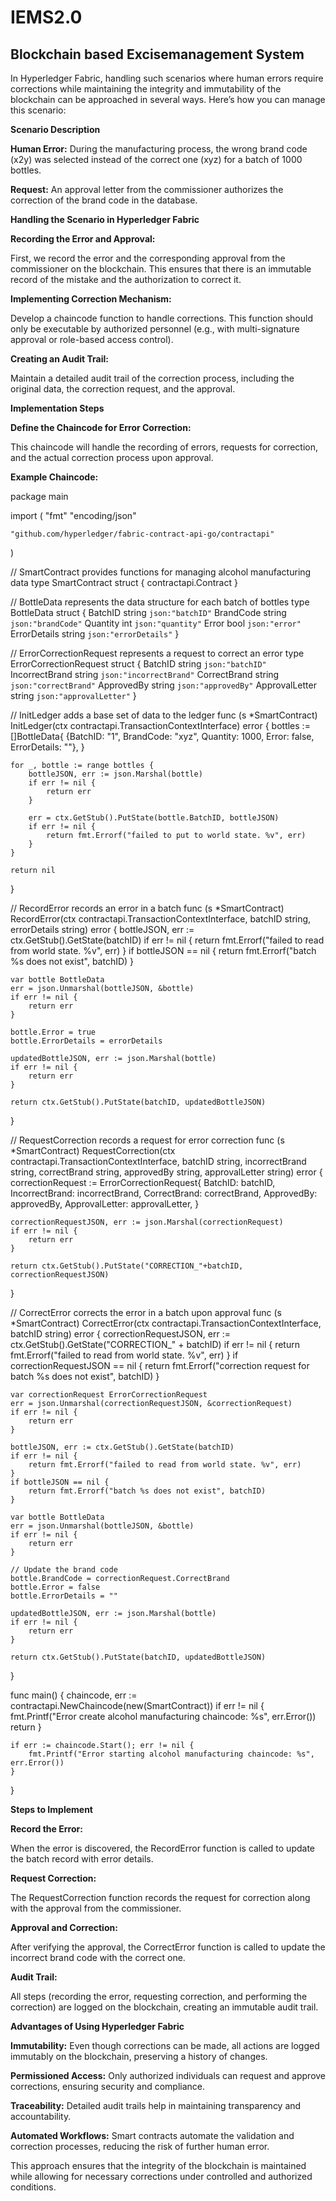 # IEMS2.0
Blockchain based Excisemanagement System
---------------

In Hyperledger Fabric, handling such scenarios where human errors require corrections while maintaining the integrity and immutability of the blockchain can be approached in several ways. 
Here’s how you can manage this scenario:


**Scenario Description**

**Human Error:** During the manufacturing process, the wrong brand code (x2y) was selected instead of the correct one (xyz) for a batch of 1000 bottles.

**Request:** An approval letter from the commissioner authorizes the correction of the brand code in the database.


**Handling the Scenario in Hyperledger Fabric**


**Recording the Error and Approval:**

First, we record the error and the corresponding approval from the commissioner on the blockchain. This ensures that there is an immutable record of the mistake and the authorization to correct it.


**Implementing Correction Mechanism:**

Develop a chaincode function to handle corrections. This function should only be executable by authorized personnel (e.g., with multi-signature approval or role-based access control).


**Creating an Audit Trail:**


Maintain a detailed audit trail of the correction process, including the original data, the correction request, and the approval.


**Implementation Steps**

**Define the Chaincode for Error Correction:**


This chaincode will handle the recording of errors, requests for correction, and the actual correction process upon approval.


**Example Chaincode:**


package main

import (
    "fmt"
    "encoding/json"

    "github.com/hyperledger/fabric-contract-api-go/contractapi"
)

// SmartContract provides functions for managing alcohol manufacturing data
type SmartContract struct {
    contractapi.Contract
}

// BottleData represents the data structure for each batch of bottles
type BottleData struct {
    BatchID     string `json:"batchID"`
    BrandCode   string `json:"brandCode"`
    Quantity    int    `json:"quantity"`
    Error       bool   `json:"error"`
    ErrorDetails string `json:"errorDetails"`
}

// ErrorCorrectionRequest represents a request to correct an error
type ErrorCorrectionRequest struct {
    BatchID        string `json:"batchID"`
    IncorrectBrand string `json:"incorrectBrand"`
    CorrectBrand   string `json:"correctBrand"`
    ApprovedBy     string `json:"approvedBy"`
    ApprovalLetter string `json:"approvalLetter"`
}

// InitLedger adds a base set of data to the ledger
func (s *SmartContract) InitLedger(ctx contractapi.TransactionContextInterface) error {
    bottles := []BottleData{
        {BatchID: "1", BrandCode: "xyz", Quantity: 1000, Error: false, ErrorDetails: ""},
    }

    for _, bottle := range bottles {
        bottleJSON, err := json.Marshal(bottle)
        if err != nil {
            return err
        }

        err = ctx.GetStub().PutState(bottle.BatchID, bottleJSON)
        if err != nil {
            return fmt.Errorf("failed to put to world state. %v", err)
        }
    }

    return nil
}

// RecordError records an error in a batch
func (s *SmartContract) RecordError(ctx contractapi.TransactionContextInterface, batchID string, errorDetails string) error {
    bottleJSON, err := ctx.GetStub().GetState(batchID)
    if err != nil {
        return fmt.Errorf("failed to read from world state. %v", err)
    }
    if bottleJSON == nil {
        return fmt.Errorf("batch %s does not exist", batchID)
    }

    var bottle BottleData
    err = json.Unmarshal(bottleJSON, &bottle)
    if err != nil {
        return err
    }

    bottle.Error = true
    bottle.ErrorDetails = errorDetails

    updatedBottleJSON, err := json.Marshal(bottle)
    if err != nil {
        return err
    }

    return ctx.GetStub().PutState(batchID, updatedBottleJSON)
}

// RequestCorrection records a request for error correction
func (s *SmartContract) RequestCorrection(ctx contractapi.TransactionContextInterface, batchID string, incorrectBrand string, correctBrand string, approvedBy string, approvalLetter string) error {
    correctionRequest := ErrorCorrectionRequest{
        BatchID:        batchID,
        IncorrectBrand: incorrectBrand,
        CorrectBrand:   correctBrand,
        ApprovedBy:     approvedBy,
        ApprovalLetter: approvalLetter,
    }

    correctionRequestJSON, err := json.Marshal(correctionRequest)
    if err != nil {
        return err
    }

    return ctx.GetStub().PutState("CORRECTION_"+batchID, correctionRequestJSON)
}

// CorrectError corrects the error in a batch upon approval
func (s *SmartContract) CorrectError(ctx contractapi.TransactionContextInterface, batchID string) error {
    correctionRequestJSON, err := ctx.GetStub().GetState("CORRECTION_" + batchID)
    if err != nil {
        return fmt.Errorf("failed to read from world state. %v", err)
    }
    if correctionRequestJSON == nil {
        return fmt.Errorf("correction request for batch %s does not exist", batchID)
    }

    var correctionRequest ErrorCorrectionRequest
    err = json.Unmarshal(correctionRequestJSON, &correctionRequest)
    if err != nil {
        return err
    }

    bottleJSON, err := ctx.GetStub().GetState(batchID)
    if err != nil {
        return fmt.Errorf("failed to read from world state. %v", err)
    }
    if bottleJSON == nil {
        return fmt.Errorf("batch %s does not exist", batchID)
    }

    var bottle BottleData
    err = json.Unmarshal(bottleJSON, &bottle)
    if err != nil {
        return err
    }

    // Update the brand code
    bottle.BrandCode = correctionRequest.CorrectBrand
    bottle.Error = false
    bottle.ErrorDetails = ""

    updatedBottleJSON, err := json.Marshal(bottle)
    if err != nil {
        return err
    }

    return ctx.GetStub().PutState(batchID, updatedBottleJSON)
}

func main() {
    chaincode, err := contractapi.NewChaincode(new(SmartContract))
    if err != nil {
        fmt.Printf("Error create alcohol manufacturing chaincode: %s", err.Error())
        return
    }

    if err := chaincode.Start(); err != nil {
        fmt.Printf("Error starting alcohol manufacturing chaincode: %s", err.Error())
    }
}



**Steps to Implement**


**Record the Error:**

When the error is discovered, the RecordError function is called to update the batch record with error details.


**Request Correction:**

The RequestCorrection function records the request for correction along with the approval from the commissioner.

**Approval and Correction:**

After verifying the approval, the CorrectError function is called to update the incorrect brand code with the correct one.


**Audit Trail:**

All steps (recording the error, requesting correction, and performing the correction) are logged on the blockchain, creating an immutable audit trail.


**Advantages of Using Hyperledger Fabric**

**Immutability:** Even though corrections can be made, all actions are logged immutably on the blockchain, preserving a history of changes.


**Permissioned Access:** Only authorized individuals can request and approve corrections, ensuring security and compliance.


**Traceability:** Detailed audit trails help in maintaining transparency and accountability.


**Automated Workflows:** Smart contracts automate the validation and correction processes, reducing the risk of further human error.


This approach ensures that the integrity of the blockchain is maintained while allowing for necessary corrections under controlled and authorized conditions.
